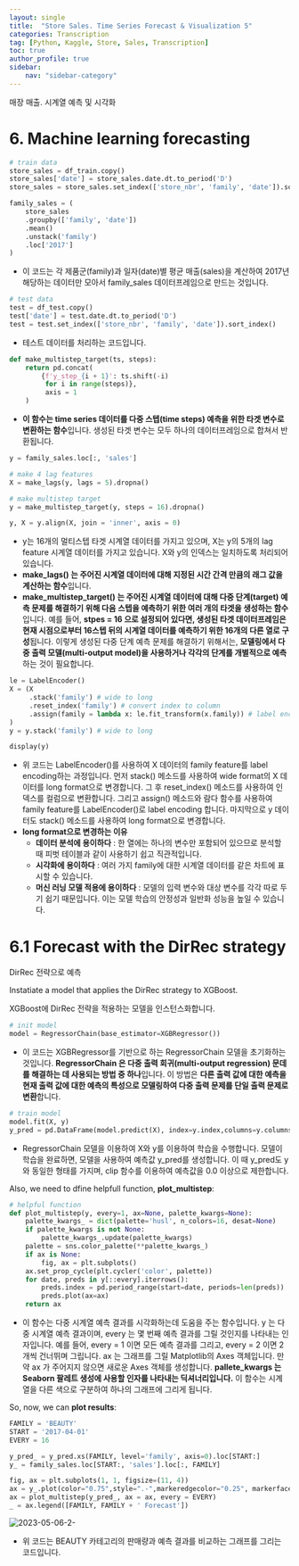 ```yaml
---
layout: single
title:  "Store Sales. Time Series Forecast & Visualization 5"
categories: Transcription
tag: [Python, Kaggle, Store, Sales, Transcription]
toc: true
author_profile: true
sidebar:
    nav: "sidebar-category"
---
```


매장 매출. 시계열 예측 및 시각화

# 6. Machine learning forecasting

```python
# train data
store_sales = df_train.copy()
store_sales['date'] = store_sales.date.dt.to_period('D')
store_sales = store_sales.set_index(['store_nbr', 'family', 'date']).sort_index()

family_sales = (
    store_sales
    .groupby(['family', 'date'])
    .mean()
    .unstack('family')
    .loc['2017']
)
```

- 이 코드는 각 제품군(family)과 일자(date)별 평균 매출(sales)을 계산하여 2017년 해당하는 데이터만 모아서 family_sales 데이터프레임으로 만드는 것입니다.

```python
# test data
test = df_test.copy()
test['date'] = test.date.dt.to_period('D')
test = test.set_index(['store_nbr', 'family', 'date']).sort_index()
```

- 테스트 데이터를 처리하는 코드입니다.

```python
def make_multistep_target(ts, steps):
    return pd.concat(
        {f'y_step_{i + 1}': ts.shift(-i)
         for i in range(steps)},
         axis = 1
    )
```

- **이 함수는 time series 데이터를 다중 스텝(time steps) 예측을 위한 타겟 변수로 변환하는 함수**입니다. 생성된 타겟 변수는 모두 하나의 데이터프레임으로 합쳐서 반환됩니다.

```python
y = family_sales.loc[:, 'sales']

# make 4 lag features
X = make_lags(y, lags = 5).dropna()

# make multistep target
y = make_multistep_target(y, steps = 16).dropna()

y, X = y.align(X, join = 'inner', axis = 0)
```

- y는 16개의 멀티스텝 타겟 시계열 데이터를 가지고 있으며, X는 y의 5개의 lag feature 시계열 데이터를 가지고 있습니다. X와 y의 인덱스는 일치하도록 처리되어 있습니다.
- **make_lags() 는 주어진 시계열 데이터에 대해 지정된 시간 간격 만큼의 래그 값을 계산하는 함수**입니다.
- **make_multistep_target() 는 주어진 시계열 데이터에 대해 다중 단계(target) 예측 문제를 해결하기 위해 다음 스텝을 예측하기 위한 여러 개의 타겟을 생성하는 함수**입니다.  예를 들어, **stpes = 16 으로 설정되어 있다면, 생성된 타겟 데이터프레임은 현재 시점으로부터 16스텝 뒤의 시계열 데이터를 예측하기 위한 16개의 다른 열로 구성**됩니다. 이렇게 생성된 다중 단계 예측 문제를 해결하기 위해서는, **모델링에서 다중 출력 모델(multi-output model)을 사용하거나 각각의 단계를 개별적으로 예측**하는 것이 필요합니다.

```python
le = LabelEncoder()
X = (X
     .stack('family') # wide to long
     .reset_index('family') # convert index to column
     .assign(family = lambda x: le.fit_transform(x.family)) # label encode
)
y = y.stack('family') # wide to long

display(y)
```

- 위 코드는 LabelEncoder()를 사용하여 X 데이터의 family feature를 label encoding하는 과정입니다. 먼저 stack() 메소드를 사용하여 wide format의 X 데이터를 long format으로 변경합니다. 그 후 reset_index() 메소드를 사용하여 인덱스를 컬럼으로 변환합니다. 그리고 assign() 메소드와 람다 함수를 사용하여 family feature를 LabelEncoder()로 label encoding 합니다. 마지막으로 y 데이터도 stack() 메소드를 사용하여 long format으로 변경합니다.
- **long format으로 변경하는 이유**
    - **데이터 분석에 용이하다** : 한 열에는 하나의 변수만 포함되어 있으므로 분석할 때 피벗 테이블과 같이 사용하기 쉽고 직관적입니다.
    - **시각화에 용이하다** : 여러 가지 family에 대한 시계열 데이터를 같은 차트에 표시할 수 있습니다.
    - **머신 러닝 모델 적용에 용이하다** : 모델의 입력 변수와 대상 변수를 각각 따로 두기 쉽기 때문입니다. 이는 모델 학습의 안정성과 일반화 성능을 높일 수 있습니다.

# 6.1 Forecast with the DirRec strategy

DirRec 전략으로 예측

Instatiate a model that applies the DirRec strategy to XGBoost.

XGBoost에 DirRec 전략을 적용하는 모델을 인스턴스화합니다.

```python
# init model
model = RegressorChain(base_estimator=XGBRegressor())
```

- 이 코드는 XGBRegressor를 기반으로 하는 RegressorChain 모델을 초기화하는 것입니다. **RegressorChain 은 다중 출력 회귀(multi-output regression) 문데를 해결하는 데 사용되는 방법 중 하나**입니다. 이 방법은 **다른 출력 값에 대한 예측을 현재 출력 값에 대한 예측의 특성으로 모델링하여 다중 출력 문제를 단일 출력 문제로 변환**합니다.

```python
# train model
model.fit(X, y)
y_pred = pd.DataFrame(model.predict(X), index=y.index,columns=y.columns).clip(0.0)
```

- RegressorChain 모델을 이용하여 X와 y를 이용하여 학습을 수행합니다. 모델이 학습을 완료하면, 모델을 사용하여 예측값 y_pred를 생성합니다. 이 때 y_pred도 y와 동일한 형태를 가지며, clip 함수를 이용하여 예측값을 0.0 이상으로 제한합니다.

Also, we need to dfine helpfull function, **plot_multistep**:

```python
# helpful function
def plot_multistep(y, every=1, ax=None, palette_kwargs=None):
    palette_kwargs_ = dict(palette='husl', n_colors=16, desat=None)
    if palette_kwargs is not None:
        palette_kwargs_.update(palette_kwargs)
    palette = sns.color_palette(**palette_kwargs_)
    if ax is None:
        fig, ax = plt.subplots()
    ax.set_prop_cycle(plt.cycler('color', palette))
    for date, preds in y[::every].iterrows():
        preds.index = pd.period_range(start=date, periods=len(preds))
        preds.plot(ax=ax)
    return ax
```

- 이 함수는 다중 시계열 예측 결과를 시각화하는데 도움을 주는 함수입니다. y 는 다중 시계열 예측 결과이며, every 는 몇 번째 예측 결과를 그릴 것인지를 나타내는 인자입니다. 예를 들어, every = 1 이면 모든 예측 결과를 그리고, every = 2 이면 2개씩 건너뛰며 그립니다. ax 는 그래프를 그릴 Matplotlib의 Axes 객체입니다. 만약 ax 가 주어지지 않으면 새로운 Axes 객체를 생성합니다. **pallete_kwargs 는 Seaborn 팔레트 생성에 사용할 인자를 나타내는 딕셔너리입니다.** 이 함수는 시계열을 다른 색으로 구분하여 하나의 그래프에 그리게 됩니다.

So, now, we can **plot results**:

```python
FAMILY = 'BEAUTY'
START = '2017-04-01'
EVERY = 16

y_pred_ = y_pred.xs(FAMILY, level='family', axis=0).loc[START:]
y_ = family_sales.loc[START:, 'sales'].loc[:, FAMILY]

fig, ax = plt.subplots(1, 1, figsize=(11, 4))
ax = y_.plot(color="0.75",style=".-",markeredgecolor="0.25", markerfacecolor="0.25",ax=ax, alpha=0.5)
ax = plot_multistep(y_pred_, ax = ax, every = EVERY)
_ = ax.legend([FAMILY, FAMILY + ' Forecast'])
```

![2023-05-06-2-](https://user-images.githubusercontent.com/130429032/236622536-1b16a270-6e0b-4c52-9ed5-038cdf9b5bb5.png)

- 위 코드는 BEAUTY 카테고리의 판매량과 예측 결과를 비교하는 그래프를 그리는 코드입니다.